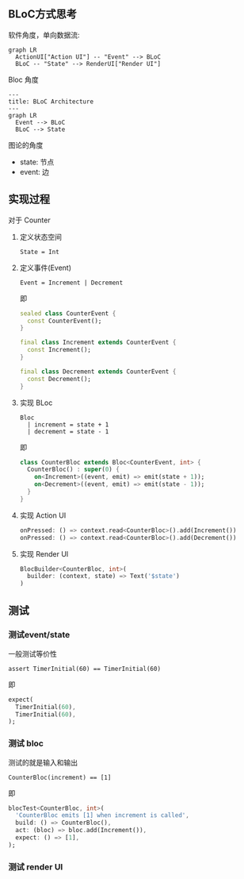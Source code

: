 ## BLoC方式思考

软件角度，单向数据流:

```mermaid
graph LR
  ActionUI["Action UI"] -- "Event" --> BLoC
  BLoC -- "State" --> RenderUI["Render UI"]
```

Bloc 角度

```mermaid
---
title: BLoC Architecture
---
graph LR
  Event --> BLoC
  BLoC --> State
```

图论的角度

- state: 节点
- event: 边

## 实现过程

对于 Counter

1. 定义状态空间

    ```
    State = Int
    ```

2. 定义事件(Event)

    ```
    Event = Increment | Decrement
    ```

    即

    ```dart
    sealed class CounterEvent {
      const CounterEvent();
    }

    final class Increment extends CounterEvent {
      const Increment();
    }

    final class Decrement extends CounterEvent {
      const Decrement();
    }
    ```

3. 实现 BLoc

    ```
    Bloc
      | increment = state + 1
      | decrement = state - 1
    ```

    即

    ```dart
    class CounterBloc extends Bloc<CounterEvent, int> {
      CounterBloc() : super(0) {
        on<Increment>((event, emit) => emit(state + 1));
        on<Decrement>((event, emit) => emit(state - 1));
      }
    }
    ```

4. 实现 Action UI

    ```dart
    onPressed: () => context.read<CounterBloc>().add(Increment())
    onPressed: () => context.read<CounterBloc>().add(Decrement())
    ```

5. 实现 Render UI

    ```dart
    BlocBuilder<CounterBloc, int>(
      builder: (context, state) => Text('$state')
    )
    ```

## 测试

### 测试event/state

一般测试等价性

```
assert TimerInitial(60) == TimerInitial(60)
```

即

```dart
expect(
  TimerInitial(60),
  TimerInitial(60),
);
```

### 测试 bloc

测试的就是输入和输出

```
CounterBloc(increment) == [1]
```

即

```dart
blocTest<CounterBloc, int>(
  'CounterBloc emits [1] when increment is called',
  build: () => CounterBloc(),
  act: (bloc) => bloc.add(Increment()),
  expect: () => [1],
);
```

### 测试 render UI


